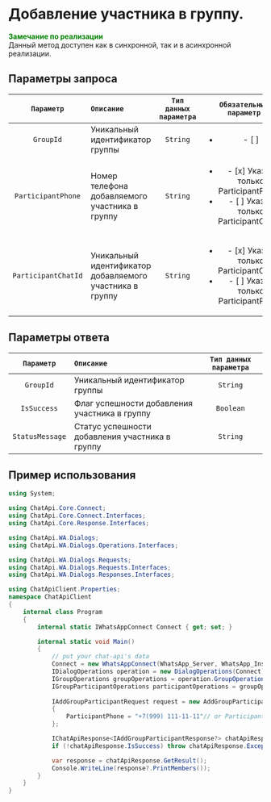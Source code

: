 # Добавление участника в группу.
**<span style="color:green">Замечание по реализации</span>** <br/>
Данный метод доступен как в синхронной, так и в асинхронной реализации.

## Параметры запроса
| `Параметр` | `Описание`                        | `Тип данных параметра` | `Обязательный параметр` |
|:----------:|:----------------------------------|:----------------------:|:-----------------------:|
| `GroupId`  | Уникальный идентификатор группы | `String` | <ul><li>- [ ] </li></ul>
| `ParticipantPhone`  | Номер телефона добавляемого участника в группу | `String` | <ul><li>- [x] Указан только ParticipantPhone</li><li>- [ ] Указан только ParticipantChatId</li></ul>
| `ParticipantChatId` | Уникальный идентификатор добавляемого участника в группу | `String` | <ul><li>- [x] Указан только ParticipantChatId</li><li>- [ ] Указан только ParticipantPhone</li></ul>

## Параметры ответа

|  `Параметр`           | `Описание`                                            | `Тип данных параметра` | 
|:---------------------:|:------------------------------------------------------|:----------------------:|
| `GroupId`             | Уникальный идентификатор группы                       | `String`
| `IsSuccess`           | Флаг успешности добавления участника в группу         | `Boolean`
| `StatusMessage`       | Статус успешности добавления участника в группу       | `String`

## Пример использования
```csharp
using System;

using ChatApi.Core.Connect;
using ChatApi.Core.Connect.Interfaces;
using ChatApi.Core.Response.Interfaces;

using ChatApi.WA.Dialogs;
using ChatApi.WA.Dialogs.Operations.Interfaces;

using ChatApi.WA.Dialogs.Requests;
using ChatApi.WA.Dialogs.Requests.Interfaces;
using ChatApi.WA.Dialogs.Responses.Interfaces;

using ChatApiClient.Properties;
namespace ChatApiClient
{
    internal class Program
    {
        internal static IWhatsAppConnect Connect { get; set; }

        internal static void Main()
        {
            // put your chat-api's data
            Connect = new WhatsAppConnect(WhatsApp_Server, WhatsApp_Instance, WhatsApp_Token); 
            IDialogOperations operation = new DialogOperations(Connect);
            IGroupOperations groupOperations = operation.GroupOperations.Value;
            IGroupParticipantOperations participantOperations = groupOperations.GroupParticipantOperations.Value;
            
            IAddGroupParticipantRequest request = new AddGroupParticipantRequest
            {
                ParticipantPhone = "+7(999) 111-11-11"// or ParticipantChatId = "79991111111@c.us"
            };

            IChatApiResponse<IAddGroupParticipantResponse?> chatApiResponse = participantOperations.AddParticipant(request);
            if (!chatApiResponse.IsSuccess) throw chatApiResponse.Exception!;

            var response = chatApiResponse.GetResult();
            Console.WriteLine(response?.PrintMembers());
        }
    }
}
```